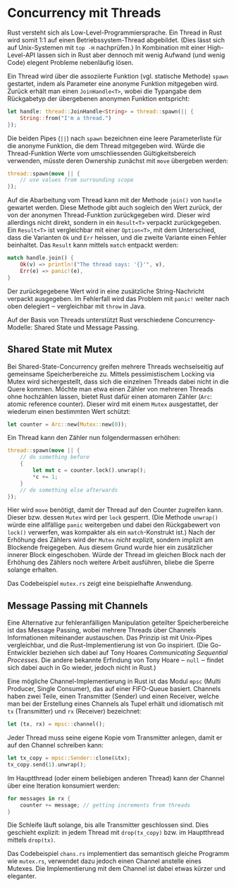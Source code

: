 # Concurrency mit Threads

Rust versteht sich als Low-Level-Programmiersprache. Ein Thread in Rust wird
somit 1:1 auf einen Betriebssystem-Thread abgebildet. (Dies lässt sich auf
Unix-Systemen mit `top -H` nachprüfen.) In Kombination mit einer High-Level-API
lassen sich in Rust aber dennoch mit wenig Aufwand (und wenig
Code) elegent Probleme nebenläufig lösen.

Ein Thread wird über die assoziierte Funktion (vgl. statische Methode) `spawn`
gestartet, indem als Parameter eine anonyme Funktion mitgegeben wird. Zurück
erhält man einen `JoinHandle<T>`, wobei die Typangabe dem Rückgabetyp der
übergebenen anonymen Funktion entspricht:

```rust
let handle: thread::JoinHandle<String> = thread::spawn(|| {
    String::from("I'm a thread.")
});
```

Die beiden Pipes (`||`) nach `spawn` bezeichnen eine leere Parameterliste für
die anonyme Funktion, die dem Thread mitgegeben wird. Würde die Thread-Funktion
Werte vom umschliessenden Gültigkeitsbereich verwenden, müsste deren Ownership
zunächst mit `move` übergeben werden:

```rust
thread::spawn(move || {
    // use values from surrounding scope
});
```

Auf die Abarbeitung vom Thread kann mit der Methode `join()` von `handle`
gewartet werden. Diese Methode gibt auch sogleich den Wert zurück, der von der
anonymen Thread-Funktion zurückgegeben wird. Dieser wird allerdings nicht
direkt, sondern in ein `Result<T>` verpackt zurückgegeben. Ein `Result<T>` ist
vergleichbar mit einer `Option<T>`, mit dem Unterschied, dass die Varianten
`Ok` und `Err` heissen, und die zweite Variante einen Fehler beinhaltet. Das
`Result` kann mittels `match` entpackt werden:

```rust
match handle.join() {
    Ok(v) => println!("The thread says: '{}'", v),
    Err(e) => panic!(e),
}
```

Der zurückgegebene Wert wird in eine zusätzliche String-Nachricht verpackt
ausgegeben. Im Fehlerfall wird das Problem mit `panic!` weiter nach oben
delegiert ‒ vergleichbar mit `throw` in Java.

Auf der Basis von Threads unterstützt Rust verschiedene Concurrency-Modelle:
Shared State und Message Passing.

## Shared State mit Mutex

Bei Shared-State-Concurrency greifen mehrere Threads wechselseitig auf
gemeinsame Speicherbereiche zu. Mittels pessimistischem Locking via Mutex wird
sichergestellt, dass sich die einzelnen Threads dabei nicht in die Quere
kommen. Möchte man etwa einen Zähler von mehreren Threads ohne hochzählen
lassen, bietet Rust dafür einen atomaren Zähler (`Arc`: atomic reference
counter). Dieser wird mit einem `Mutex` ausgestattet, der wiederum einen
bestimmten Wert schützt:

```rust
let counter = Arc::new(Mutex::new(0));
```

Ein Thread kann den Zähler nun folgendermassen erhöhen:

```rust
thread::spawn(move || {
    // do something before
    {
        let mut c = counter.lock().unwrap();
        *c += 1;
    }
    // do something else afterwards
});
```

Hier wird `move` benötigt, damit der Thread auf den Counter zugreifen kann.
Dieser bzw. dessen `Mutex` wird per `lock` gesperrt. (Die Methode `unwrap()`
würde eine allfällige `panic` weitergeben und dabei den Rückgabewert von
`lock()` verwerfen, was kompakter als ein `match`-Konstrukt ist.) Nach der
Erhöhung des Zählers wird der `Mutex` _nicht_ explizit, sondern implizit am
Blockende freigegeben. Aus diesem Grund wurde hier ein zusätzlicher innerer
Block eingeschoben. Würde der Thread im gleichen Block nach der Erhöhung des
Zählers noch weitere Arbeit ausführen, bliebe die Sperre solange erhalten.

Das Codebeispiel `mutex.rs` zeigt eine beispielhafte Anwendung.

## Message Passing mit Channels

Eine Alternative zur fehleranfälligen Manipulation geteilter Speicherbereiche
ist das Message Passing, wobei mehrere Threads über Channels Informationen
miteinander austauschen. Das Prinzip ist mit Unix-Pipes vergleichbar, und die
Rust-Implementierung ist von Go inspiriert. (Die Go-Entwickler beziehen sich
dabei auf Tony Hoares _Communicating Sequential Processes_. Die andere bekannte
Erfindung von Tony Hoare ‒ `null` ‒ findet sich dabei auch in Go wieder, jedoch
nicht in Rust.)

Eine mögliche Channel-Implementierung in Rust ist das Modul `mpsc` (Multi
Producer, Single Consumer), das auf einer FIFO-Queue basiert. Channels haben
zwei Teile, einen Transmitter (Sender) und einen Receiver, welche man bei der
Erstellung eines Channels als Tupel erhält und idiomatisch mit `tx`
(Transmitter) und `rx` (Receiver) bezeichnet:

```rust
let (tx, rx) = mpsc::channel();
```

Jeder Thread muss seine eigene Kopie vom Transmitter anlegen, damit er auf den
Channel schreiben kann:

```rust
let tx_copy = mpsc::Sender::clone(&tx);
tx_copy.send(1).unwrap();
```

Im Hauptthread (oder einem beliebigen anderen Thread) kann der Channel über
eine Iteration konsumiert werden:

```rust
for messages in rx {
    counter += message; // getting increments from threads
}
```

Die Schleife läuft solange, bis alle Transmitter geschlossen sind. Dies
geschieht explizit: in jedem Thread mit `drop(tx_copy)` bzw. im Hauptthread
mittels `drop(tx)`.

Das Codebeispiel `chans.rs` implementiert das semantisch gleiche Programm wie
`mutex.rs`, verwendet dazu jedoch einen Channel anstelle eines Mutexes. Die
Implementierung mit dem Channel ist dabei etwas kürzer und eleganter.
